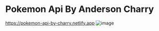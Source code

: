 # Pokemon Api By Anderson Charry
https://pokemon-api-by-charry.netlify.app
![image](https://user-images.githubusercontent.com/85309832/162584670-da7ffae9-cfd0-463e-b668-c64c439f8928.png)

